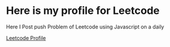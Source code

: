 <h1>Here is my profile for Leetcode</h1>
<p>Here I Post push Problem of Leetcode using Javascript on a daily </p>
<a href="https://leetcode.com/Baboo_Kumar/">Leetcode Profile</a>
